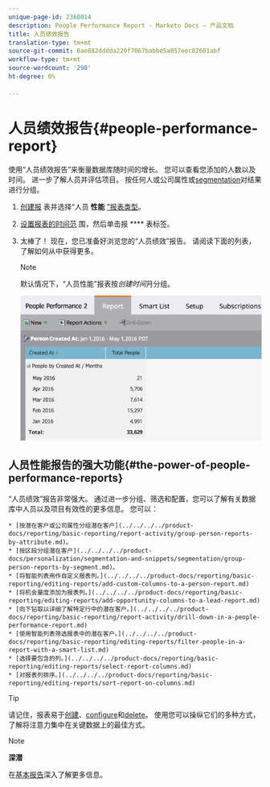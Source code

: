 ```yaml
---
unique-page-id: 2360014
description: People Performance Report - Marketo Docs — 产品文档
title: 人员绩效报告
translation-type: tm+mt
source-git-commit: 6ae882dddda220f7067babbe5a057eec82601abf
workflow-type: tm+mt
source-wordcount: '298'
ht-degree: 0%

---
```



# 人员绩效报告{#people-performance-report}

使用“人员绩效报告”来衡量数据库随时间的增长。 您可以查看您添加的人数以及时间。 进一步了解人员并评估项目。 按任何人或公司属性或[segmentation](../../../../product-docs/personalization/segmentation-and-snippets/segmentation/create-a-segmentation.md)对结果进行分组。

1. [创建报](../../../../product-docs/reporting/basic-reporting/creating-reports/create-a-report-in-a-program.md) 表并选择“人员 **性能** [”报表类型](report-type-overview.md)。
1. [设置报表的时间范](../../../../product-docs/reporting/basic-reporting/editing-reports/change-a-report-time-frame.md) 围，然后单击报 **** 表标签。
1. 太棒了！ 现在，您已准备好浏览您的“人员绩效”报告。 请阅读下面的列表，了解如何从中获得更多。

   >[!NOTE]
   >
   >默认情况下，“人员性能”报表按&#x200B;*创建时间*&#x200B;月分组。

   ![](assets/one.png)

## 人员性能报告的强大功能{#the-power-of-people-performance-reports}

“人员绩效”报告非常强大。 通过进一步分组、筛选和配置，您可以了解有关数据库中人员以及项目有效性的更多信息。
您可以：

    * [按潜在客户或公司属性分组潜在客户](../../../../product-docs/reporting/basic-reporting/report-activity/group-person-reports-by-attribute.md)。
    * [按区段分组潜在客户](../../../../product-docs/personalization/segmentation-and-snippets/segmentation/group-person-reports-by-segment.md)。
    * [将智能列表用作自定义报表列。](../../../../product-docs/reporting/basic-reporting/editing-reports/add-custom-columns-to-a-person-report.md)
    * [将机会量度添加为报表列。](../../../../product-docs/reporting/basic-reporting/editing-reports/add-opportunity-columns-to-a-lead-report.md)
    * [向下钻取以详细了解特定行中的潜在客户。](../../../../product-docs/reporting/basic-reporting/report-activity/drill-down-in-a-people-performance-report.md)
    * [使用智能列表筛选报表中的潜在客户。](../../../../product-docs/reporting/basic-reporting/editing-reports/filter-people-in-a-report-with-a-smart-list.md)
    * [选择要包含的列。](../../../../product-docs/reporting/basic-reporting/editing-reports/select-report-columns.md)
    * [对报表列排序。](../../../../product-docs/reporting/basic-reporting/editing-reports/sort-report-on-columns.md)

>[!TIP]
>
>请记住，报表易于[创建](../../../../product-docs/reporting/basic-reporting/creating-reports/create-a-report-in-a-program.md)、[configure](https://docs.marketo.com/display/docs/basic+reporting)和[delete](../../../../product-docs/reporting/basic-reporting/report-activity/delete-a-report.md)。 使用您可以操纵它们的多种方式，了解将注意力集中在关键数据上的最佳方式。

>[!NOTE]
>
>**深潜**
>
>
>在[基本报告](https://docs.marketo.com/display/docs/basic+reporting)深入了解更多信息。

